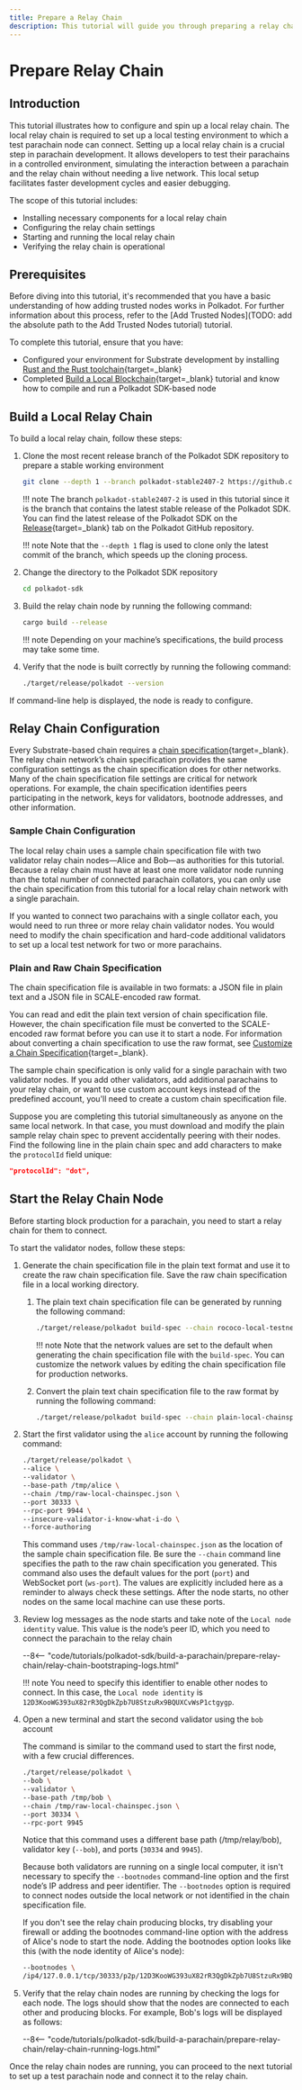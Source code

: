 ```yaml
---
title: Prepare a Relay Chain
description: This tutorial will guide you through preparing a relay chain so that you can connect a test parachain node to it for local testing.
---
```


# Prepare Relay Chain

## Introduction

This tutorial illustrates how to configure and spin up a local relay chain. The local relay chain is required to set up a local testing environment to which a test parachain node can connect. Setting up a local relay chain is a crucial step in parachain development. It allows developers to test their parachains in a controlled environment, simulating the interaction between a parachain and the relay chain without needing a live network. This local setup facilitates faster development cycles and easier debugging.

The scope of this tutorial includes:

- Installing necessary components for a local relay chain
- Configuring the relay chain settings
- Starting and running the local relay chain
- Verifying the relay chain is operational

## Prerequisites

Before diving into this tutorial, it's recommended that you have a basic understanding of how adding trusted nodes works in Polkadot. For further information about this process, refer to the [Add Trusted Nodes](TODO: add the absolute path to the Add Trusted Nodes tutorial) tutorial.

To complete this tutorial, ensure that you have:

- Configured your environment for Substrate development by installing [Rust and the Rust toolchain](https://docs.substrate.io/install/){target=\_blank}
- Completed [Build a Local Blockchain](/tutorials/polkadot-sdk/build-a-blockchain/build-a-local-blockchain){target=\_blank} tutorial and know how to compile and run a Polkadot SDK-based node

## Build a Local Relay Chain

To build a local relay chain, follow these steps:

1. Clone the most recent release branch of the Polkadot SDK repository to prepare a stable working environment

    ```bash
    git clone --depth 1 --branch polkadot-stable2407-2 https://github.com/paritytech/polkadot-sdk.git
    ```

    !!! note
        The branch `polkadot-stable2407-2` is used in this tutorial since it is the branch that contains the latest stable release of the Polkadot SDK. You can find the latest release of the Polkadot SDK on the [Release](https://github.com/paritytech/polkadot-sdk/releases){target=\_blank} tab on the Polkadot GitHub repository.

    !!! note
        Note that the `--depth 1` flag is used to clone only the latest commit of the branch, which speeds up the cloning process.

2. Change the directory to the Polkadot SDK repository

    ```bash
    cd polkadot-sdk
    ```

3. Build the relay chain node by running the following command:

    ```bash
    cargo build --release
    ```

    !!! note
        Depending on your machine’s specifications, the build process may take some time.

4. Verify that the node is built correctly by running the following command:

    ```bash
    ./target/release/polkadot --version
    ```

If command-line help is displayed, the node is ready to configure.

## Relay Chain Configuration

Every Substrate-based chain requires a [chain specification](https://docs.substrate.io/build/chain-spec/){target=\_blank}. The relay chain network’s chain specification provides the same configuration settings as the chain specification does for other networks. Many of the chain specification file settings are critical for network operations. For example, the chain specification identifies peers participating in the network, keys for validators, bootnode addresses, and other information.

### Sample Chain Configuration

The local relay chain uses a sample chain specification file with two validator relay chain nodes—Alice and Bob—as authorities for this tutorial. Because a relay chain must have at least one more validator node running than the total number of connected parachain collators, you can only use the chain specification from this tutorial for a local relay chain network with a single parachain.

If you wanted to connect two parachains with a single collator each, you would need to run three or more relay chain validator nodes. You would need to modify the chain specification and hard-code additional validators to set up a local test network for two or more parachains.

### Plain and Raw Chain Specification

The chain specification file is available in two formats: a JSON file in plain text and a JSON file in SCALE-encoded raw format.

You can read and edit the plain text version of chain specification file. However, the chain specification file must be converted to the SCALE-encoded raw format before you can use it to start a node. For information about converting a chain specification to use the raw format, see [Customize a Chain Specification](){target=\_blank}.

The sample chain specification is only valid for a single parachain with two validator nodes. If you add other validators, add additional parachains to your relay chain, or want to use custom account keys instead of the predefined account, you'll need to create a custom chain specification file.

Suppose you are completing this tutorial simultaneously as anyone on the same local network. In that case, you must download and modify the plain sample relay chain spec to prevent accidentally peering with their nodes. Find the following line in the plain chain spec and add characters to make the `protocolId` field unique:

```json
"protocolId": "dot",
```

## Start the Relay Chain Node

Before starting block production for a parachain, you need to start a relay chain for them to connect.

To start the validator nodes, follow these steps:

1. Generate the chain specification file in the plain text format and use it to create the raw chain specification file. Save the raw chain specification file in a local working directory.

    1. The plain text chain specification file can be generated by running the following command:

        ```bash
        ./target/release/polkadot build-spec --chain rococo-local-testnet > /tmp/plain-local-chainspec.json
        ```

        !!! note
            Note that the network values are set to the default when generating the chain specification file with the `build-spec`. You can customize the network values by editing the chain specification file for production networks.

    2. Convert the plain text chain specification file to the raw format by running the following command:

        ```bash
        ./target/release/polkadot build-spec --chain plain-local-chainspec.json --raw > /tmp/raw-local-chainspec.json
        ```

2. Start the first validator using the `alice` account by running the following command:

      ```bash
      ./target/release/polkadot \
      --alice \
      --validator \
      --base-path /tmp/alice \
      --chain /tmp/raw-local-chainspec.json \
      --port 30333 \
      --rpc-port 9944 \
      --insecure-validator-i-know-what-i-do \
      --force-authoring
      ```

    This command uses `/tmp/raw-local-chainspec.json` as the location of the sample chain specification file. Be sure the `--chain` command line specifies the path to the raw chain specification you generated. This command also uses the default values for the port (`port`) and WebSocket port (`ws-port`). The values are explicitly included here as a reminder to always check these settings. After the node starts, no other nodes on the same local machine can use these ports.

3. Review log messages as the node starts and take note of the `Local node identity` value. This value is the node’s peer ID, which you need to connect the parachain to the relay chain

    --8<-- "code/tutorials/polkadot-sdk/build-a-parachain/prepare-relay-chain/relay-chain-bootstraping-logs.html"

    !!! note
        You need to specify this identifier to enable other nodes to connect. In this case, the `Local node identity` is `12D3KooWG393uX82rR3QgDkZpb7U8StzuRx9BQUXCvWsP1ctgygp`.

4. Open a new terminal and start the second validator using the `bob` account

    The command is similar to the command used to start the first node, with a few crucial differences. 

    ```bash
    ./target/release/polkadot \
    --bob \
    --validator \
    --base-path /tmp/bob \
    --chain /tmp/raw-local-chainspec.json \
    --port 30334 \
    --rpc-port 9945
    ```

    Notice that this command uses a different base path (/tmp/relay/bob), validator key (`--bob`), and ports (`30334` and `9945`).

    Because both validators are running on a single local computer, it isn't necessary to specify the `--bootnodes` command-line option and the first node’s IP address and peer identifier. The `--bootnodes` option is required to connect nodes outside the local network or not identified in the chain specification file.

    If you don't see the relay chain producing blocks, try disabling your firewall or adding the bootnodes command-line option with the address of Alice's node to start the node. Adding the bootnodes option looks like this (with the node identity of Alice's node):

    ```bash
    --bootnodes \
    /ip4/127.0.0.1/tcp/30333/p2p/12D3KooWG393uX82rR3QgDkZpb7U8StzuRx9BQUXCvWsP1ctgygp
    ```

5. Verify that the relay chain nodes are running by checking the logs for each node. The logs should show that the nodes are connected to each other and producing blocks. For example, Bob's logs will be displayed as follows:

    --8<-- "code/tutorials/polkadot-sdk/build-a-parachain/prepare-relay-chain/relay-chain-running-logs.html"

Once the relay chain nodes are running, you can proceed to the next tutorial to set up a test parachain node and connect it to the relay chain.